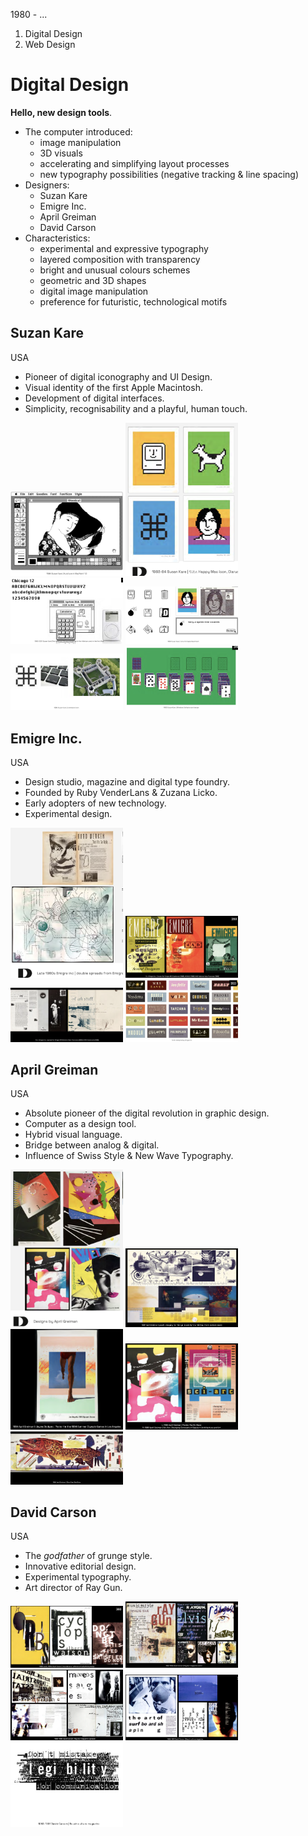 1980 - ...

1. Digital Design
2. Web Design

# Digital Design

**Hello, new design tools**.

- The computer introduced:
  - image manipulation
  - 3D visuals
  - accelerating and simplifying layout processes
  - new typography possibilities (negative tracking & line spacing)
- Designers:
  - Suzan Kare
  - Emigre Inc.
  - April Greiman
  - David Carson
- Characteristics:
  - experimental and expressive typography
  - layered composition with transparency
  - bright and unusual colours schemes
  - geometric and 3D shapes
  - digital image manipulation
  - preference for futuristic, technological motifs

## Suzan Kare

USA

- Pioneer of digital iconography and UI Design.
- Visual identity of the first Apple Macintosh.
- Development of digital interfaces.
- Simplicity, recognisability and a playful, human touch.

<img src="assets/notes/semester-2/visual-design-2/history/artists/suzan-kare/artwork-1.png" width="180" />
<img src="assets/notes/semester-2/visual-design-2/history/artists/suzan-kare/artwork-2.png" width="180" />
<img src="assets/notes/semester-2/visual-design-2/history/artists/suzan-kare/artwork-3.png" width="180" />
<img src="assets/notes/semester-2/visual-design-2/history/artists/suzan-kare/artwork-4.png" width="180" />
<img src="assets/notes/semester-2/visual-design-2/history/artists/suzan-kare/artwork-5.png" width="180" />
<img src="assets/notes/semester-2/visual-design-2/history/artists/suzan-kare/artwork-6.png" width="180" />

## Emigre Inc.

USA

- Design studio, magazine and digital type foundry.
- Founded by Ruby VenderLans & Zuzana Licko.
- Early adopters of new technology.
- Experimental design.

<img src="assets/notes/semester-2/visual-design-2/history/artists/emigre-inc/artwork-1.png" width="180" />
<img src="assets/notes/semester-2/visual-design-2/history/artists/emigre-inc/artwork-2.png" width="180" />
<img src="assets/notes/semester-2/visual-design-2/history/artists/emigre-inc/artwork-3.png" width="180" />
<img src="assets/notes/semester-2/visual-design-2/history/artists/emigre-inc/artwork-4.png" width="180" />

## April Greiman

USA

- Absolute pioneer of the digital revolution in graphic design.
- Computer as a design tool.
- Hybrid visual language.
- Bridge between analog & digital.
- Influence of Swiss Style & New Wave Typography.

<img src="assets/notes/semester-2/visual-design-2/history/artists/april-greiman/artwork-1.png" width="180" />
<img src="assets/notes/semester-2/visual-design-2/history/artists/april-greiman/artwork-2.png" width="180" />
<img src="assets/notes/semester-2/visual-design-2/history/artists/april-greiman/artwork-3.png" width="180" />
<img src="assets/notes/semester-2/visual-design-2/history/artists/april-greiman/artwork-4.png" width="180" />
<img src="assets/notes/semester-2/visual-design-2/history/artists/april-greiman/artwork-5.png" width="180" />

## David Carson

USA

- The _godfather_ of grunge style.
- Innovative editorial design.
- Experimental typography.
- Art director of Ray Gun.

<img src="assets/notes/semester-2/visual-design-2/history/artists/david-carson/artwork-1.png" width="180" />
<img src="assets/notes/semester-2/visual-design-2/history/artists/david-carson/artwork-2.png" width="180" />
<img src="assets/notes/semester-2/visual-design-2/history/artists/david-carson/artwork-3.png" width="180" />
<img src="assets/notes/semester-2/visual-design-2/history/artists/david-carson/artwork-4.png" width="180" />
<img src="assets/notes/semester-2/visual-design-2/history/artists/david-carson/artwork-5.png" width="180" />
